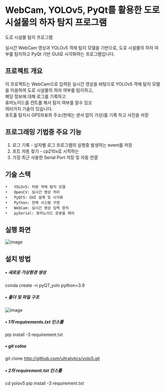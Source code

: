 # WebCam, YOLOv5, PyQt를 활용한 도로 시설물의 하자 탐지 프로그램
도로 시설물 탐지 프로그램

실시간 WebCam 영상과 YOLOv5 객체 탐지 모델을 기반으로, 도로 시설물의 하자 여부를 탐지하고 PyQt 기반 GUI로 시각화하는 프로그램입니다.


## 프로젝트 개요

이 프로젝트는 WebCam으로 입력된 실시간 영상을 바탕으로 YOLOv5 객체 탐지 모델을 이용하여 도로 시설물의 하자 여부를 탐지하고,   
해당 정보에 대해 로그를 기록하고     
휴머노이드를 컨트롤 해서 탐지 여부를 알수 있꼬    
여러가지 기술이 있습니다.  
포트홀 탐지시 GPS좌표와 주소(현재는 센서 없이 가상)를 기록 하고 사진을 저장   

## 프로그래밍 기법중 주요 기능    
1. 로그 기록 - 날자별 로그 프로그램의 실행중 발생하는 event를 저장
2. 포트 자동 찾기 - cp210x로 시작하는
3. 가장 최근 사용한 Serial Port 저장 및 자동 연결

## 기술 스택
	•	YOLOv5: 차량 객체 탐지 모델
	•	OpenCV: 실시간 영상 처리
	•	PyQt5: GUI 설계 및 시각화
	•	Python: 전체 시스템 구현
	•	WebCam: 실시간 영상 입력 장치
 	•	pySerial: 휴머노이드 로봇을 제어 
 

## 실행 화면
![image](https://github.com/user-attachments/assets/5bb18503-98bf-4292-9b42-40243229973e)


## 설치 방법
##### • 새로운 가상환경 생성
conda create -n pyQT_yolo python=3.9

##### • 폴더 및 파일 구조 
![image](https://github.com/user-attachments/assets/b7a7d8eb-0420-4a0b-94fc-00f5e81dccd8)


##### • 1차 requirements.txt 인스톨 
pip install -3 requirement.txt

##### •  git colne
git clone http://github.cpm/ultralytics/yolo5.git

##### • 2차 requirement.txt 인스톨
cd yolov5
pip install -3 requirement.txt

